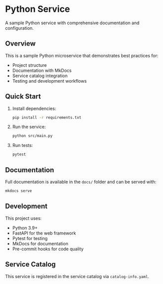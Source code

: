 # Python Service

A sample Python service with comprehensive documentation and configuration.

## Overview

This is a sample Python microservice that demonstrates best practices for:
- Project structure
- Documentation with MkDocs
- Service catalog integration
- Testing and development workflows

## Quick Start

1. Install dependencies:
   ```bash
   pip install -r requirements.txt
   ```

2. Run the service:
   ```bash
   python src/main.py
   ```

3. Run tests:
   ```bash
   pytest
   ```

## Documentation

Full documentation is available in the `docs/` folder and can be served with:

```bash
mkdocs serve
```

## Development

This project uses:
- Python 3.9+
- FastAPI for the web framework
- Pytest for testing
- MkDocs for documentation
- Pre-commit hooks for code quality

## Service Catalog

This service is registered in the service catalog via `catalog-info.yaml`.
